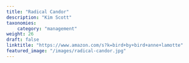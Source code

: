 ```yaml
---
title: "Radical Candor"
description: "Kim Scott"
taxonomies:
    category: "management"
weight: 26
draft: false
linktitle: "https://www.amazon.com/s?k=bird+by+bird+anne+lamotte"
featured_image: "/images/radical-candor.jpg"
---
```



